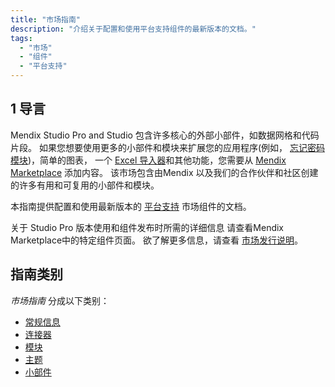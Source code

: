 ```yaml
---
title: "市场指南"
description: "介绍关于配置和使用平台支持组件的最新版本的文档。"
tags:
  - "市场"
  - "组件"
  - "平台支持"
---
```


## 1 导言

Mendix Studio Pro and Studio 包含许多核心的外部小部件，如数据网格和代码片段。 如果您想要使用更多的小部件和模块来扩展您的应用程序(例如， [忘记密码模块](https://marketplace.mendix.com/link/component/1296/))，简单的图表， 一个 [Excel 导入器](https://marketplace.mendix.com/link/component/1296/)和其他功能，您需要从 [Mendix Marketplace](https://marketplace.mendix.com/) 添加内容。 该市场包含由Mendix 以及我们的合作伙伴和社区创建的许多有用和可复用的小部件和模块。

本指南提供配置和使用最新版本的 [平台支持](/appstore/general/app-store-content-support#category) 市场组件的文档。

关于 Studio Pro 版本使用和组件发布时所需的详细信息 请查看Mendix Marketplace中的特定组件页面。 欲了解更多信息，请查看 [市场发行说明](/releasenotes/app-store/)。

## 指南类别

*市场指南* 分成以下类别：

* [常规信息](general/)
* [连接器](connectors/)
* [模块](modules/)
* [主题](themes/)
* [小部件](widgets/)


